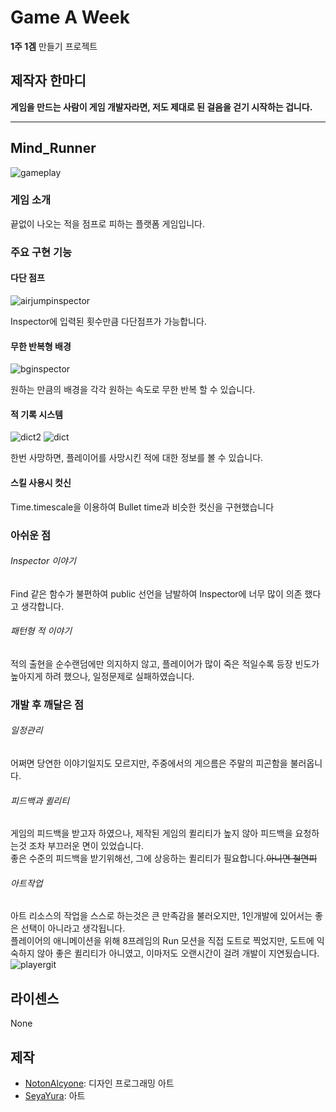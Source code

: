 # Game A Week
**1주 1겜** 만들기 프로젝트

## 제작자 한마디

**게임을 만드는 사람이 게임 개발자라면, 저도 제대로 된 걸음을 걷기 시작하는 겁니다.**

---

## Mind_Runner
![gameplay](https://user-images.githubusercontent.com/15938440/28751300-1a2fe204-753f-11e7-820f-5b41e5568160.png)
### 게임 소개
끝없이 나오는 적을 점프로 피하는 플랫폼 게임입니다.

### 주요 구현 기능

#### 다단 점프
![airjumpinspector](https://user-images.githubusercontent.com/15938440/28751293-08992adc-753f-11e7-9ad1-16962482fb47.png)

Inspector에 입력된 횟수만큼 다단점프가 가능합니다.

#### 무한 반복형 배경
![bginspector](https://user-images.githubusercontent.com/15938440/28751297-1773297c-753f-11e7-90b9-a363632b178f.png)

원하는 만큼의 배경을 각각 원하는 속도로 무한 반복 할 수 있습니다.  


#### 적 기록 시스템
![dict2](https://user-images.githubusercontent.com/15938440/28751299-192aea84-753f-11e7-954e-23fd3c22fe7c.png)
![dict](https://user-images.githubusercontent.com/15938440/28751305-40f8e44e-753f-11e7-8c73-678aee5386af.png)

한번 사망하면, 플레이어를 사망시킨 적에 대한 정보를 볼 수 있습니다.

#### 스킬 사용시 컷신

Time.timescale을 이용하여 Bullet time과 비슷한 컷신을 구현했습니다


### 아쉬운 점

###### Inspector 이야기

Find 같은 함수가 불편하여  public 선언을 남발하여 Inspector에 너무 많이 의존 했다고 생각합니다.

###### 패턴형 적 이야기

적의 출현을 순수랜덤에만 의지하지 않고, 플레이어가 많이 죽은 적일수록 등장 빈도가 높아지게 하려 했으나, 일정문제로 실패하였습니다.

### 개발 후 깨달은 점

###### 일정관리

어쩌면 당연한 이야기일지도 모르지만, 주중에서의 게으름은 주말의 피곤함을 불러옵니다.

###### 피드백과 퀼리티

게임의 피드백을 받고자 하였으나, 제작된 게임의 퀼리티가 높지 않아 피드백을 요청하는것 조차 부끄러운 면이 있었습니다.   
좋은 수준의 피드백을 받기위해선, 그에 상응하는 퀼리티가 필요합니다.~~아니면 철면피~~

###### 아트작업

아트 리소스의 작업을 스스로 하는것은 큰 만족감을 불러오지만,  1인개발에 있어서는 좋은 선택이 아니라고 생각됩니다.   
플레이어의 애니메이션을 위해 8프레임의 Run 모션을 직접 도트로 찍었지만, 도트에 익숙하지 않아 좋은 퀼리티가 아니였고, 이마저도 오랜시간이 걸려 개발이 지연됬습니다.
![playergit](https://user-images.githubusercontent.com/15938440/28751352-25544ba6-7540-11e7-925d-31539a50f5ba.png)

## 라이센스
None

## 제작
* [NotonAlcyone](notonalcyone@gmail.com):    디자인 프로그래밍 아트   
* [SeyaYura](https://www.facebook.com/Astralsoo): 아트
